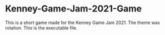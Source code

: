 # Kenney-Game-Jam-2021-Game
This is a short game made for the Kenney Game Jam 2021. The theme was rotation. This is the executable file.
